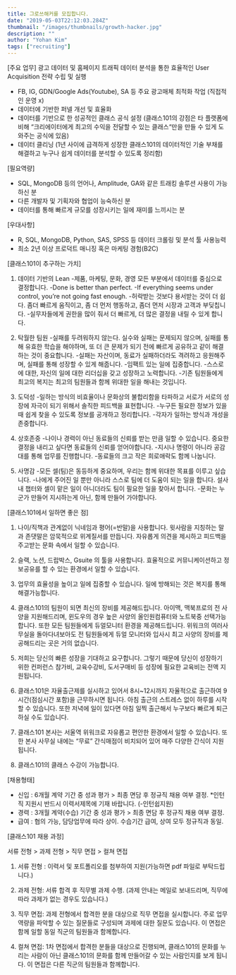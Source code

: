 ```yaml
---
title: 그로쓰해커를 모집합니다.
date: "2019-05-03T22:12:03.284Z"
thumbnail: "/images/thumbnails/growth-hacker.jpg"
description: ""
author: "Yohan Kim"
tags: ["recruiting"]
---
```


[주요 업무]
광고 데이터 및 홈페이지 트래픽 데이터 분석을 통한 효율적인 User Acquisition 전략 수립 및 실행

- FB, IG, GDN/Google Ads(Youtube), SA 등 주요 광고매체 최적화 작업 (직접적인 운영 x)
- 데이터에 기반한 퍼넬 개선 및 효율화
- 데이터를 기반으로 한 성공적인 클래스 공식 설정 (클래스101의 강점은 타 플랫폼에 비해 “크리에이터에게 최고의 수익을 전달할 수 있는 클래스“만을 만들 수 있게 도와주는 공식에 있음)
- 데이터 클리닝 (1년 사이에 급격하게 성장한 클래스101의 데이터적인 기술 부채를 해결하고 누구나 쉽게 데이터를 분석할 수 있도록 정리함)


[필요역량]
- SQL, MongoDB 등의 언어나, Amplitude, GA와 같은 트래킹 솔루션 사용이 가능하신 분
- 다른 개발자 및 기획자와 협업이 능숙하신 분
- 데이터를 통해 빠르게 규모를 성장시키는 일에 재미를 느끼시는 분


[우대사항]
- R, SQL, MongoDB, Python, SAS, SPSS 등 데이터 크롤링 및 분석 툴 사용능력
- 최소 2년 이상 프로덕트 매니징 혹은 마케팅 경험(B2C)


[클래스101이 추구하는 가치]

1. 데이터 기반의 Lean
-제품, 마케팅, 문화, 경영 모든 부분에서 데이터를 중심으로 결정합니다.
-Done is better than perfect.
-If everything seems under control, you’re not going fast enough.
-허락받는 것보다 용서받는 것이 더 쉽다. 좀더 빠르게 움직이고, 좀 더 먼저 행동하고, 좀더 먼저 시장과 고객과 부딪칩니다.
-실무자들에게 권한을 많이 줘서 더 빠르게, 더 많은 결정을 내릴 수 있게 합니다.

2. 탁월한 팀원
-실패를 두려워하지 않는다. 실수와 실패는 문제되지 않으며, 실패를 통해 유효한 학습을 해야하며, 또 더 큰 문제가 되기 전에 빠르게 공유하고 같이 해결하는 것이 중요합니다.
-실패는 자산이며, 동료가 실패하더라도 격려하고 응원해주며, 실패를 통해 성장할 수 있게 해줍니다.
-임팩트 있는 일에 집중합니다.
-스스로에 대한, 자신의 일에 대한 리더십을 갖고 성장하고 노력합니다.
-기존 팀원들에게 최고의 복지는 최고의 팀원들과 함께 위대한 일을 해내는 것입니다.

3. 도덕성
-일하는 방식의 비효율이나 문화상의 불합리함을 타파하고 서로가 서로의 성장에 자극이 되기 위해서 솔직한 피드백을 표현합니다.
-누구든 필요한 정보가 있을때 쉽게 찾을 수 있도록 정보를 공개하고 정리합니다.
-각자가 일하는 방식과 개성을 존중합니다.

4. 상호존중
-나이나 경력이 아닌 동료들의 신뢰를 받는 만큼 일할 수 있습니다. 중요한 결정을 내리고 싶다면 동료들의 신뢰를 얻어야합니다.
-지시나 명령이 아니라 공감대를 통해 업무를 진행합니다.
-동료들의 크고 작은 희로애락도 함께 나눕니다.

5. 사명감
-모든 셀(팀)은 동등하게 중요하며, 우리는 함께 위대한 목표를 이루고 싶습니다.
-나에게 주어진 일 뿐만 아니라 스스로 팀에 더 도움이 되는 일을 합니다. 설사 내 챕터와 셀이 맡은 일이 아니더라도 팀이 필요한 일을 찾아서 합니다.
-문화는 누군가 만들어 지시하는게 아닌, 함께 만들어 가야합니다.


[클래스101에서 일하면 좋은 점]

1. 나이/직책과 관계없이 닉네임과 평어(=반말)을 사용합니다. 윗사람을 지칭하는 말과 존댓말은 암묵적으로 위계질서를 만듭니다. 자유롭게 의견을 제시하고 피드백을 주고받는 문화 속에서 일할 수 있습니다.

2. 슬랙, 노션, 드랍박스, Gsuite 의 툴을 사용합니다. 효율적으로 커뮤니케이션하고 정보공유를 할 수 있는 환경에서 일할 수 있습니다.

3. 업무의 효율성을 높이고 일에 집중할 수 있습니다. 일에 방해되는 것은 복지를 통해 해결가능합니다.

4. 클래스101의 팀원이 되면 최신의 장비를 제공해드립니다. 아이맥, 맥북프로의 전 사양을 지원해드리며, 윈도우의 경우 높은 사양의 올인원컴퓨터와 노트북중 선택가능합니다. 또한 모든 팀원들에게 듀얼모니터 환경을 제공해드립니다. 위워크의 여러사무실을 돌아다녀보아도 전 팀원들에게 듀얼 모니터와 입사시 최고 사양의 장비를 제공해드리는 곳은 거의 없습니다.

5. 저희는 당신의 빠른 성장을 기대하고 요구합니다. 그렇기 때문에 당신이 성장하기 위한 컨퍼런스 참가비, 교육수강비, 도서구매비 등 성장에 필요한 교육비는 전액 지원됩니다.

6. 클래스101은 자율출근제를 실시하고 있어서 8시~12시까지 자율적으로 출근하여 9시간(점심시간 포함)을 근무하시면 됩니다. 아침 출근의 스트레스 없이 하루를 시작할 수 있습니다. 또한 저녁에 일이 있다면 아침 일찍 출근해서 누구보다 빠르게 퇴근하실 수도 있습니다.

7. 클래스101 본사는 서울역 위워크로 자유롭고 편안한 환경에서 일할 수 있습니다. 또한 본사 사무실 내에는 “무료” 간식매점이 비치되어 있어 매주 다양한 간식이 지원됩니다.

8. 클래스101의 클래스 수강이 가능합니다.


[채용형태]
- 신입 : 6개월 계약 기간 중 성과 평가 > 최종 면담 후 정규직 채용 여부 결정.
*인턴직 지원시 반드시 이력서제목에 기재 바랍니다. (-인턴쉽지원)
- 경력 : 3개월 계약(수습) 기간 중 성과 평가 > 최종 면담 후 정규직 채용 여부 결정.
- 급여 : 협의 가능, 담당업무에 따라 상이. 수습기간 급여, 상여 모두 정규직과 동일.


[클래스101 채용 과정]

서류 전형 > 과제 전형 > 직무 면접 > 컬쳐 면접

1. 서류 전형 : 이력서 및 포트폴리오를 첨부하여 지원(가능하면 pdf 파일로 부탁드립니다.)

2. 과제 전형: 서류 합격 후 직무별 과제 수행.
(과제 안내는 메일로 보내드리며, 직무에 따라 과제가 없는 경우도 있습니다.)

3. 직무 면접: 과제 전형에서 합격한 분을 대상으로 직무 면접을 실시합니다. 주로 업무 역량을 파악할 수 있는 질문들로 구성되며 과제에 대한 질문도 있습니다. 이 면접은 함께 일할 동일 직군의 팀원들과 함께합니다.

4. 컬쳐 면접: 1차 면접에서 합격한 분들을 대상으로 진행되며, 클래스101의 문화를 누리는 사람이 아닌 클래스101의 문화를 함께 만들어갈 수 있는 사람인지를 보게 됩니다. 이 면접은 다른 직군의 팀원들과 함께합니다.